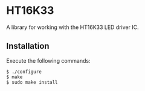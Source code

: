 HT16K33
=============================

A library for working with the HT16K33
LED driver IC.

Installation
------------

Execute the following commands:

    $ ./configure
    $ make
    $ sudo make install

